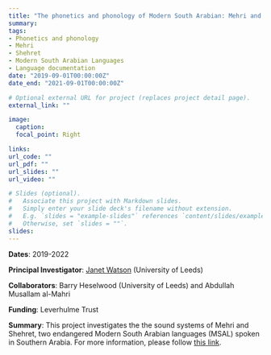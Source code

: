 ```yaml
---
title: "The phonetics and phonology of Modern South Arabian: Mehri and Shehret."
summary: 
tags:
- Phonetics and phonology
- Mehri
- Shehret
- Modern South Arabian Languages
- Language documentation
date: "2019-09-01T00:00:00Z"
date_end: "2021-09-01T00:00:00Z"

# Optional external URL for project (replaces project detail page).
external_link: ""

image: 
  caption:
  focal_point: Right

links:
url_code: ""
url_pdf: ""
url_slides: ""
url_video: ""

# Slides (optional).
#   Associate this project with Markdown slides.
#   Simply enter your slide deck's filename without extension.
#   E.g. `slides = "example-slides"` references `content/slides/example-slides.md`.
#   Otherwise, set `slides = ""`.
slides: 
---
```

**Dates**: 2019-2022

**Principal Investigator**: <a href="https://ahc.leeds.ac.uk/languages/staff/151/janet-c-e-watson" target="_blank">Janet Watson</a> (University of Leeds)

**Collaborators**: Barry Heselwood (University of Leeds) and Abdullah Musallam al-Mahri

**Funding**: Leverhulme Trust

**Summary**: This project investigates the the sound systems of Mehri and Shehret, two endangered Modern South Arabian languages (MSAL) spoken in
Southern Arabia. For more information, please follow <a href="https://ahc.leeds.ac.uk/directory_record/1588/the_phonetics_and_phonology_of_modern_south_arabian_mehri_and_shehret" target="_blank">this link</a>. 
